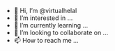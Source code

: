 - 👋 Hi, I’m @virtualhelal
- 👀 I’m interested in ...
- 🌱 I’m currently learning ...
- 💞️ I’m looking to collaborate on ...
- 📫 How to reach me ...

<!---
virtualhelal/virtualhelal is a ✨ special ✨ repository because its `README.md` (this file) appears on your GitHub profile.
You can click the Preview link to take a look at your changes.
--->
